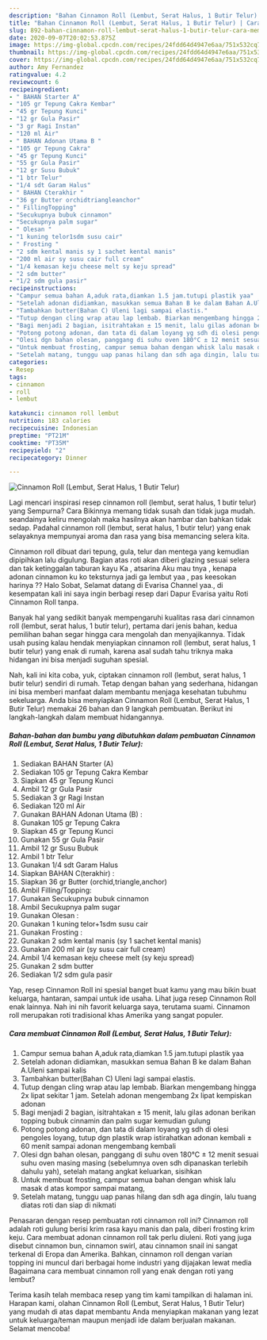 ```yaml
---
description: "Bahan Cinnamon Roll (Lembut, Serat Halus, 1 Butir Telur) | Cara Membuat Cinnamon Roll (Lembut, Serat Halus, 1 Butir Telur) Yang Bikin Ngiler"
title: "Bahan Cinnamon Roll (Lembut, Serat Halus, 1 Butir Telur) | Cara Membuat Cinnamon Roll (Lembut, Serat Halus, 1 Butir Telur) Yang Bikin Ngiler"
slug: 892-bahan-cinnamon-roll-lembut-serat-halus-1-butir-telur-cara-membuat-cinnamon-roll-lembut-serat-halus-1-butir-telur-yang-bikin-ngiler
date: 2020-09-07T20:02:53.875Z
image: https://img-global.cpcdn.com/recipes/24fdd64d4947e6aa/751x532cq70/cinnamon-roll-lembut-serat-halus-1-butir-telur-foto-resep-utama.jpg
thumbnail: https://img-global.cpcdn.com/recipes/24fdd64d4947e6aa/751x532cq70/cinnamon-roll-lembut-serat-halus-1-butir-telur-foto-resep-utama.jpg
cover: https://img-global.cpcdn.com/recipes/24fdd64d4947e6aa/751x532cq70/cinnamon-roll-lembut-serat-halus-1-butir-telur-foto-resep-utama.jpg
author: Amy Fernandez
ratingvalue: 4.2
reviewcount: 6
recipeingredient:
- " BAHAN Starter A"
- "105 gr Tepung Cakra Kembar"
- "45 gr Tepung Kunci"
- "12 gr Gula Pasir"
- "3 gr Ragi Instan"
- "120 ml Air"
- " BAHAN Adonan Utama B "
- "105 gr Tepung Cakra"
- "45 gr Tepung Kunci"
- "55 gr Gula Pasir"
- "12 gr Susu Bubuk"
- "1 btr Telur"
- "1/4 sdt Garam Halus"
- " BAHAN Cterakhir "
- "36 gr Butter orchidtriangleanchor"
- " FillingTopping"
- "Secukupnya bubuk cinnamon"
- "Secukupnya palm sugar"
- " Olesan "
- "1 kuning telor1sdm susu cair"
- " Frosting "
- "2 sdm kental manis sy 1 sachet kental manis"
- "200 ml air sy susu cair full cream"
- "1/4 kemasan keju cheese melt sy keju spread"
- "2 sdm butter"
- "1/2 sdm gula pasir"
recipeinstructions:
- "Campur semua bahan A,aduk rata,diamkan 1.5 jam.tutupi plastik yaa"
- "Setelah adonan didiamkan, masukkan semua Bahan B ke dalam Bahan A.Uleni sampai kalis"
- "Tambahkan butter(Bahan C) Uleni lagi sampai elastis."
- "Tutup dengan cling wrap atau lap lembab. Biarkan mengembang hingga 2x lipat sekitar 1 jam. Setelah adonan mengembang 2x lipat kempiskan adonan"
- "Bagi menjadi 2 bagian, isitrahtakan ± 15 menit, lalu gilas adonan berikan topping bubuk cinnamin dan palm sugar kemudian gulung"
- "Potong potong adonan, dan tata di dalam loyang yg sdh di olesi pengoles loyang, tutup dgn plastik wrap istirahatkan adonan kembali ± 60 menit sampai adonan mengembang kembali"
- "Olesi dgn bahan olesan, panggang di suhu oven 180°C ± 12 menit sesuai suhu oven masing masing (sebelumnya oven sdh dipanaskan terlebih dahulu yah), setelah matang angkat keluarkan, sisihkan"
- "Untuk membuat frosting, campur semua bahan dengan whisk lalu masak d atas kompor sampai matang,"
- "Setelah matang, tunggu uap panas hilang dan sdh aga dingin, lalu tuang diatas roti dan siap di nikmati"
categories:
- Resep
tags:
- cinnamon
- roll
- lembut

katakunci: cinnamon roll lembut 
nutrition: 183 calories
recipecuisine: Indonesian
preptime: "PT21M"
cooktime: "PT35M"
recipeyield: "2"
recipecategory: Dinner

---
```



![Cinnamon Roll (Lembut, Serat Halus, 1 Butir Telur)](https://img-global.cpcdn.com/recipes/24fdd64d4947e6aa/751x532cq70/cinnamon-roll-lembut-serat-halus-1-butir-telur-foto-resep-utama.jpg)

Lagi mencari inspirasi resep cinnamon roll (lembut, serat halus, 1 butir telur) yang Sempurna? Cara Bikinnya memang tidak susah dan tidak juga mudah. seandainya keliru mengolah maka hasilnya akan hambar dan bahkan tidak sedap. Padahal cinnamon roll (lembut, serat halus, 1 butir telur) yang enak selayaknya mempunyai aroma dan rasa yang bisa memancing selera kita.

Cinnamon roll dibuat dari tepung, gula, telur dan mentega yang kemudian dipipihkan lalu digulung. Bagian atas roti akan diberi glazing sesuai selera dan tak ketinggalan taburan kayu Ka , atsarina Aku mau tnya , kenapa adonan cinnamon ku ko teksturnya jadi ga lembut yaa , pas keesokan harinya ?? Halo Sobat, Selamat datang di Evarisa Channel yaa., di kesempatan kali ini saya ingin berbagi resep dari Dapur Evarisa yaitu Roti Cinnamon Roll tanpa.

Banyak hal yang sedikit banyak mempengaruhi kualitas rasa dari cinnamon roll (lembut, serat halus, 1 butir telur), pertama dari jenis bahan, kedua pemilihan bahan segar hingga cara mengolah dan menyajikannya. Tidak usah pusing kalau hendak menyiapkan cinnamon roll (lembut, serat halus, 1 butir telur) yang enak di rumah, karena asal sudah tahu triknya maka hidangan ini bisa menjadi suguhan spesial.


Nah, kali ini kita coba, yuk, ciptakan cinnamon roll (lembut, serat halus, 1 butir telur) sendiri di rumah. Tetap dengan bahan yang sederhana, hidangan ini bisa memberi manfaat dalam membantu menjaga kesehatan tubuhmu sekeluarga. Anda bisa menyiapkan Cinnamon Roll (Lembut, Serat Halus, 1 Butir Telur) memakai 26 bahan dan 9 langkah pembuatan. Berikut ini langkah-langkah dalam membuat hidangannya.

<!--inarticleads1-->

##### Bahan-bahan dan bumbu yang dibutuhkan dalam pembuatan Cinnamon Roll (Lembut, Serat Halus, 1 Butir Telur):

1. Sediakan  BAHAN Starter (A)
1. Sediakan 105 gr Tepung Cakra Kembar
1. Siapkan 45 gr Tepung Kunci
1. Ambil 12 gr Gula Pasir
1. Sediakan 3 gr Ragi Instan
1. Sediakan 120 ml Air
1. Gunakan  BAHAN Adonan Utama (B) :
1. Gunakan 105 gr Tepung Cakra
1. Siapkan 45 gr Tepung Kunci
1. Gunakan 55 gr Gula Pasir
1. Ambil 12 gr Susu Bubuk
1. Ambil 1 btr Telur
1. Gunakan 1/4 sdt Garam Halus
1. Siapkan  BAHAN C(terakhir) :
1. Siapkan 36 gr Butter (orchid,triangle,anchor)
1. Ambil  Filling/Topping:
1. Gunakan Secukupnya bubuk cinnamon
1. Ambil Secukupnya palm sugar
1. Gunakan  Olesan :
1. Gunakan 1 kuning telor+1sdm susu cair
1. Gunakan  Frosting :
1. Gunakan 2 sdm kental manis (sy 1 sachet kental manis)
1. Gunakan 200 ml air (sy susu cair full cream)
1. Ambil 1/4 kemasan keju cheese melt (sy keju spread)
1. Gunakan 2 sdm butter
1. Sediakan 1/2 sdm gula pasir


Yap, resep Cinnamon Roll ini spesial banget buat kamu yang mau bikin buat keluarga, hantaran, sampai untuk ide usaha. Lihat juga resep Cinnamon Roll enak lainnya. Nah ini nih favorit keluarga saya, terutama suami. Cinnamon roll merupakan roti tradisional khas Amerika yang sangat populer. 

<!--inarticleads2-->

##### Cara membuat Cinnamon Roll (Lembut, Serat Halus, 1 Butir Telur):

1. Campur semua bahan A,aduk rata,diamkan 1.5 jam.tutupi plastik yaa
1. Setelah adonan didiamkan, masukkan semua Bahan B ke dalam Bahan A.Uleni sampai kalis
1. Tambahkan butter(Bahan C) Uleni lagi sampai elastis.
1. Tutup dengan cling wrap atau lap lembab. Biarkan mengembang hingga 2x lipat sekitar 1 jam. Setelah adonan mengembang 2x lipat kempiskan adonan
1. Bagi menjadi 2 bagian, isitrahtakan ± 15 menit, lalu gilas adonan berikan topping bubuk cinnamin dan palm sugar kemudian gulung
1. Potong potong adonan, dan tata di dalam loyang yg sdh di olesi pengoles loyang, tutup dgn plastik wrap istirahatkan adonan kembali ± 60 menit sampai adonan mengembang kembali
1. Olesi dgn bahan olesan, panggang di suhu oven 180°C ± 12 menit sesuai suhu oven masing masing (sebelumnya oven sdh dipanaskan terlebih dahulu yah), setelah matang angkat keluarkan, sisihkan
1. Untuk membuat frosting, campur semua bahan dengan whisk lalu masak d atas kompor sampai matang,
1. Setelah matang, tunggu uap panas hilang dan sdh aga dingin, lalu tuang diatas roti dan siap di nikmati


Penasaran dengan resep pembuatan roti cinnamon roll ini? Cinnamon roll adalah roti gulung berisi krim rasa kayu manis dan pala, diberi frosting krim keju. Cara membuat adonan cinnamon roll tak perlu diuleni. Roti yang juga disebut cinnamon bun, cinnamon swirl, atau cinnamon snail ini sangat terkenal di Eropa dan Amerika. Bahkan, cinnamon roll dengan varian topping ini muncul dari berbagai home industri yang dijajakan lewat media Bagaimana cara membuat cinnamon roll yang enak dengan roti yang lembut? 

Terima kasih telah membaca resep yang tim kami tampilkan di halaman ini. Harapan kami, olahan Cinnamon Roll (Lembut, Serat Halus, 1 Butir Telur) yang mudah di atas dapat membantu Anda menyiapkan makanan yang lezat untuk keluarga/teman maupun menjadi ide dalam berjualan makanan. Selamat mencoba!
